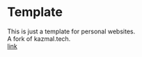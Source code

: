 # Template
This is just a template for personal websites.    
A fork of kazmal.tech.    
[link](https://cgmsp.github.io/template/)

